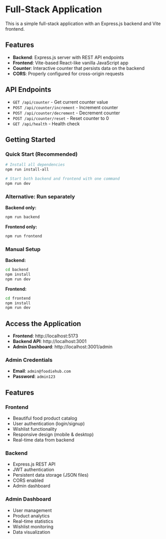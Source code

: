 # Full-Stack Application

This is a simple full-stack application with an Express.js backend and Vite frontend.

## Features

- **Backend**: Express.js server with REST API endpoints
- **Frontend**: Vite-based React-like vanilla JavaScript app
- **Counter**: Interactive counter that persists data on the backend
- **CORS**: Properly configured for cross-origin requests

## API Endpoints

- `GET /api/counter` - Get current counter value
- `POST /api/counter/increment` - Increment counter
- `POST /api/counter/decrement` - Decrement counter  
- `POST /api/counter/reset` - Reset counter to 0
- `GET /api/health` - Health check

## Getting Started

### Quick Start (Recommended)
```bash
# Install all dependencies
npm run install-all

# Start both backend and frontend with one command
npm run dev
```

### Alternative: Run separately

**Backend only:**
```bash
npm run backend
```

**Frontend only:**
```bash
npm run frontend
```

### Manual Setup

**Backend:**
```bash
cd backend
npm install
npm run dev
```

**Frontend:**
```bash
cd frontend
npm install
npm run dev
```

## Access the Application

- **Frontend**: http://localhost:5173
- **Backend API**: http://localhost:3001
- **Admin Dashboard**: http://localhost:3001/admin

### Admin Credentials
- **Email**: `admin@foodiehub.com`
- **Password**: `admin123`

## Features

### Frontend
- Beautiful food product catalog
- User authentication (login/signup)
- Wishlist functionality
- Responsive design (mobile & desktop)
- Real-time data from backend

### Backend
- Express.js REST API
- JWT authentication
- Persistent data storage (JSON files)
- CORS enabled
- Admin dashboard

### Admin Dashboard
- User management
- Product analytics
- Real-time statistics
- Wishlist monitoring
- Data visualization
